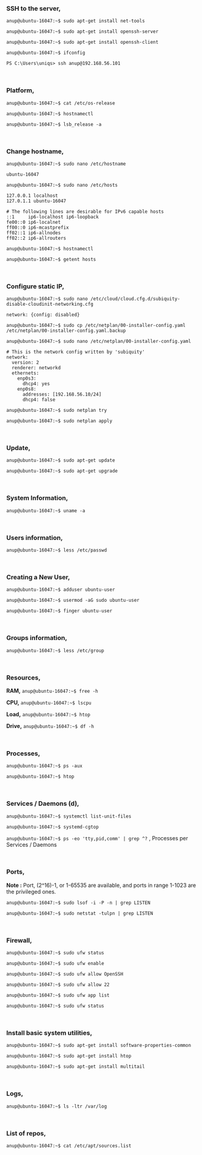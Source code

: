 ### SSH to the server,

`anup@ubuntu-16047:~$ sudo apt-get install net-tools`

`anup@ubuntu-16047:~$ sudo apt-get install openssh-server`

`anup@ubuntu-16047:~$ sudo apt-get install openssh-client`


`anup@ubuntu-16047:~$ ifconfig`

`PS C:\Users\uniqs> ssh anup@192.168.56.101`

<br>

### Platform,

`anup@ubuntu-16047:~$ cat /etc/os-release`

`anup@ubuntu-16047:~$ hostnamectl`

`anup@ubuntu-16047:~$ lsb_release -a`

<br>

### Change hostname,

`anup@ubuntu-16047:~$ sudo nano /etc/hostname`

    ubuntu-16047

`anup@ubuntu-16047:~$ sudo nano /etc/hosts`

    127.0.0.1 localhost
    127.0.1.1 ubuntu-16047
    
    # The following lines are desirable for IPv6 capable hosts
    ::1     ip6-localhost ip6-loopback
    fe00::0 ip6-localnet
    ff00::0 ip6-mcastprefix
    ff02::1 ip6-allnodes
    ff02::2 ip6-allrouters

`anup@ubuntu-16047:~$ hostnamectl`

`anup@ubuntu-16047:~$ getent hosts`

<br>

### Configure static IP,

`anup@ubuntu-16047:~$ sudo nano /etc/cloud/cloud.cfg.d/subiquity-disable-cloudinit-networking.cfg`

    network: {config: disabled}


`anup@ubuntu-16047:~$ sudo cp /etc/netplan/00-installer-config.yaml /etc/netplan/00-installer-config.yaml.backup`

`anup@ubuntu-16047:~$ sudo nano /etc/netplan/00-installer-config.yaml`

    # This is the network config written by 'subiquity'
    network:
      version: 2
      renderer: networkd
      ethernets:
        enp0s3:
          dhcp4: yes
        enp0s8:
          addresses: [192.168.56.10/24]
          dhcp4: false

`anup@ubuntu-16047:~$ sudo netplan try`

`anup@ubuntu-16047:~$ sudo netplan apply`

<br>

### Update,

`anup@ubuntu-16047:~$ sudo apt-get update`

`anup@ubuntu-16047:~$ sudo apt-get upgrade`

<br>

### System Information,

`anup@ubuntu-16047:~$ uname -a`

<br>

### Users information,

`anup@ubuntu-16047:~$ less /etc/passwd`

<br>

### Creating a New User,

`anup@ubuntu-16047:~$ adduser ubuntu-user`

`anup@ubuntu-16047:~$ usermod -aG sudo ubuntu-user`

`anup@ubuntu-16047:~$ finger ubuntu-user`

<br>

### Groups information,

`anup@ubuntu-16047:~$ less /etc/group`

<br>

### Resources,

**RAM,** `anup@ubuntu-16047:~$ free -h`

**CPU,** `anup@ubuntu-16047:~$ lscpu`

**Load,** `anup@ubuntu-16047:~$ htop`

**Drive,** `anup@ubuntu-16047:~$ df -h`

<br>

### Processes,

`anup@ubuntu-16047:~$ ps -aux`

`anup@ubuntu-16047:~$ htop`

<br>

### Services / Daemons (d),

`anup@ubuntu-16047:~$ systemctl list-unit-files`

`anup@ubuntu-16047:~$ systemd-cgtop`

`anup@ubuntu-16047:~$ ps -eo 'tty,pid,comm' | grep ^?` , Processes per Services / Daemons

<br>

### Ports,

**Note :** Port, (2^16)-1, or 1-65535 are available, and ports in range 1-1023 are the privileged ones.

`anup@ubuntu-16047:~$ sudo lsof -i -P -n | grep LISTEN`

`anup@ubuntu-16047:~$ sudo netstat -tulpn | grep LISTEN`

<br>

### Firewall,

`anup@ubuntu-16047:~$ sudo ufw status`

`anup@ubuntu-16047:~$ sudo ufw enable`

`anup@ubuntu-16047:~$ sudo ufw allow OpenSSH`

`anup@ubuntu-16047:~$ sudo ufw allow 22`

`anup@ubuntu-16047:~$ sudo ufw app list`

`anup@ubuntu-16047:~$ sudo ufw status`

<br>

### Install basic system utilities,

`anup@ubuntu-16047:~$ sudo apt-get install software-properties-common`

`anup@ubuntu-16047:~$ sudo apt-get install htop`

`anup@ubuntu-16047:~$ sudo apt-get install multitail`

<br>

### Logs,

`anup@ubuntu-16047:~$ ls -ltr /var/log`

<br>

### List of repos,

`anup@ubuntu-16047:~$ cat /etc/apt/sources.list`

<br>
